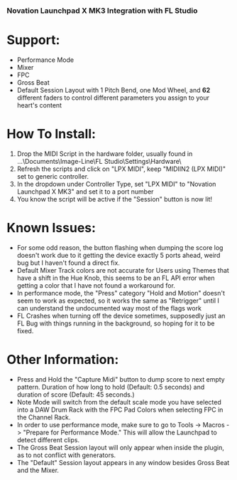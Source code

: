 ### Novation Launchpad X MK3 Integration with FL Studio 
# Support:
* Performance Mode
* Mixer
* FPC
* Gross Beat
* Default Session Layout with 1 Pitch Bend, one Mod Wheel, and **62** different faders to control different parameters you assign to
your heart's content

# How To Install:
1. Drop the MIDI Script in the hardware folder, usually found in ...\Documents\Image-Line\FL Studio\Settings\Hardware\
2. Refresh the scripts and click on "LPX MIDI", keep "MIDIIN2 (LPX MIDI)" set to generic controller.
3. In the dropdown under Controller Type, set "LPX MIDI" to "Novation Launchpad X MK3" and set it to a port number
4. You know the script will be active if the "Session" button is now lit!

# Known Issues:
* For some odd reason, the button flashing when dumping the score log doesn't work due to it getting the device exactly 5 ports ahead,
weird bug but I haven't found a direct fix.
* Default Mixer Track colors are not accurate for Users using Themes that have a shift in the Hue Knob, this seems to be an FL API error
when getting a color that I have not found a workaround for.
* In performance mode, the "Press" category "Hold and Motion" doesn't seem to work as expected, so it works the same as "Retrigger"
until I can understand the undocumented way most of the flags work
* FL Crashes when turning off the device sometimes, supposedly just an FL Bug with things running in the background, so hoping for it
to be fixed.


# Other Information:
* Press and Hold the "Capture Midi" button to dump score to next empty pattern. Duration of how long to hold (Default: 0.5 seconds) and duration of score (Default: 45 seconds.)
* Note Mode will switch from the default scale mode you have selected into a DAW Drum Rack with the FPC Pad Colors when selecting FPC in the Channel Rack.
* In order to use performance mode, make sure to go to Tools -> Macros -> "Prepare for Performance Mode." This will allow the Launchpad to detect different clips.
* The Gross Beat Session layout will only appear when inside the plugin, as to not conflict with generators.
* The "Default" Session layout appears in any window besides Gross Beat and the Mixer.
